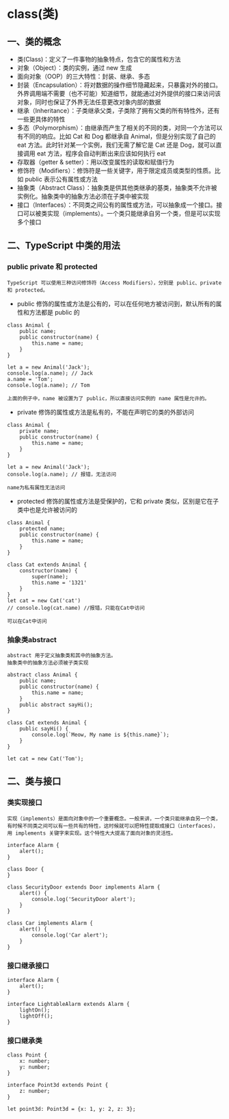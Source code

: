 # class(类)
## 一、类的概念
* 类(Class)：定义了一件事物的抽象特点，包含它的属性和方法
* 对象（Object）：类的实例，通过 new 生成
* 面向对象（OOP）的三大特性：封装、继承、多态
* 封装（Encapsulation）：将对数据的操作细节隐藏起来，只暴露对外的接口。外界调用端不需要（也不可能）知道细节，就能通过对外提供的接口来访问该对象，同时也保证了外界无法任意更改对象内部的数据
* 继承（Inheritance）：子类继承父类，子类除了拥有父类的所有特性外，还有一些更具体的特性
* 多态（Polymorphism）：由继承而产生了相关的不同的类，对同一个方法可以有不同的响应。比如 Cat 和 Dog 都继承自 Animal，但是分别实现了自己的 eat 方法。此时针对某一个实例，我们无需了解它是 Cat 还是 Dog，就可以直接调用 eat 方法，程序会自动判断出来应该如何执行 eat
* 存取器（getter & setter）：用以改变属性的读取和赋值行为
* 修饰符（Modifiers）：修饰符是一些关键字，用于限定成员或类型的性质。比如 public 表示公有属性或方法
* 抽象类（Abstract Class）：抽象类是供其他类继承的基类，抽象类不允许被实例化。抽象类中的抽象方法必须在子类中被实现
* 接口（Interfaces）：不同类之间公有的属性或方法，可以抽象成一个接口。接口可以被类实现（implements）。一个类只能继承自另一个类，但是可以实现多个接口
## 二、TypeScript 中类的用法

### public private 和 protected
    TypeScript 可以使用三种访问修饰符（Access Modifiers），分别是 public、private 和 protected。

* public 修饰的属性或方法是公有的，可以在任何地方被访问到，默认所有的属性和方法都是 public 的

```
class Animal {
    public name;
    public constructor(name) {
        this.name = name;
    }
}

let a = new Animal('Jack');
console.log(a.name); // Jack
a.name = 'Tom';
console.log(a.name); // Tom
```

    上面的例子中，name 被设置为了 public，所以直接访问实例的 name 属性是允许的。

* private 修饰的属性或方法是私有的，不能在声明它的类的外部访问

```
class Animal {
    private name;
    public constructor(name) {
        this.name = name;
    }
}

let a = new Animal('Jack');
console.log(a.name); // 报错，无法访问
```

    name为私有属性无法访问

* protected 修饰的属性或方法是受保护的，它和 private 类似，区别是它在子类中也是允许被访问的

```
class Animal {
    protected name;
    public constructor(name) {
        this.name = name;
    }
}

class Cat extends Animal {
    constructor(name) {
        super(name);
        this.name = '1321'
    }
}
let cat = new Cat('cat')
// console.log(cat.name) //报错，只能在Cat中访问
```

    可以在Cat中访问
### 抽象类abstract 
    abstract 用于定义抽象类和其中的抽象方法。
    抽象类中的抽象方法必须被子类实现
```
abstract class Animal {
    public name;
    public constructor(name) {
        this.name = name;
    }
    public abstract sayHi();
}

class Cat extends Animal {
    public sayHi() {
        console.log(`Meow, My name is ${this.name}`);
    }
}

let cat = new Cat('Tom');
```
## 二、类与接口

### 类实现接口

    实现（implements）是面向对象中的一个重要概念。一般来讲，一个类只能继承自另一个类，有时候不同类之间可以有一些共有的特性，这时候就可以把特性提取成接口（interfaces），用 implements 关键字来实现。这个特性大大提高了面向对象的灵活性。

```
interface Alarm {
    alert();
}

class Door {
}

class SecurityDoor extends Door implements Alarm {
    alert() {
        console.log('SecurityDoor alert');
    }
}

class Car implements Alarm {
    alert() {
        console.log('Car alert');
    }
}
```
### 接口继承接口
```
interface Alarm {
    alert();
}

interface LightableAlarm extends Alarm {
    lightOn();
    lightOff();
}
```
### 接口继承类
```
class Point {
    x: number;
    y: number;
}

interface Point3d extends Point {
    z: number;
}

let point3d: Point3d = {x: 1, y: 2, z: 3};
```
